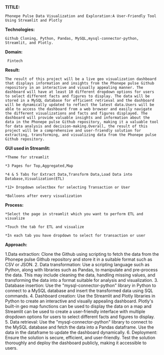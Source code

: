 **TITILE:**


    Phonepe Pulse Data Visualization and Exploration:A User-Friendly Tool Using Streamlit and Plotly


**Technologies:**


    Github Cloning, Python, Pandas, MySQL,mysql-connector-python, Streamlit, and Plotly.
  
**Domain:**


     Fintech
    
**Result:**


    The result of this project will be a live geo visualization dashboard that displays information and insights from the Phonepe pulse Github repository in an interactive and visually appealing manner. The dashboard will have at least 10 different dropdown options for users to select different facts and figures to display. The data will be stored in a MySQL database for efficient retrieval and the dashboard will be dynamically updated to reflect the latest data.Users will be able to access the dashboard from a web browser and easily navigate the different visualizations and facts and figures displayed. The dashboard will provide valuable insights and information about the data in the Phonepe pulse Github repository, making it a valuable tool for data analysis and decision-making.Overall, the result of this project will be a comprehensive and user-friendly solution for extracting, transforming, and visualizing data from the Phonepe pulse Github repository.


**GUI used in Streamlit:**

    *Theme for streamlit

    *3 Pages for Top,Aggregated,Map
  
    *4 & 5 Tabs for Extract Data,Transform Data,Load Data into Database,Visualization(ETL)
  
    *12+ Dropdown selectbox for selecting Transaction or User
  
    *Balloons after every visualization
  

**Process:**


    *Select the page in streamlit which you want to perform ETL and visualize
    
    *Touch the tab for ETL and visualize
    
    *In each tab you have dropdown to select for transaction or user


**Approach:**


  1.Data extraction: Clone the Github using scripting to fetch the data from the Phonepe pulse Github repository and store it in a suitable format such as CSV
  or JSON.
  2. Data transformation: Use a scripting language such as Python, along with libraries such as Pandas, to manipulate and pre-process the data. This may
  include cleaning the data, handling missing values, and transforming the data
  into a format suitable for analysis and visualization.
  3. Database insertion: Use the "mysql-connector-python" library in Python to connect to a MySQL database and insert the transformed data using SQL commands.
  4. Dashboard creation: Use the Streamlit and Plotly libraries in Python to create an interactive and visually appealing dashboard. Plotly's built-in geo map
  functions can be used to display the data on a map and Streamlit can be used to create a user-friendly interface with multiple dropdown options for users to
  select different facts and figures to display.
  5. Data retrieval: Use the "mysql-connector-python" library to connect to the MySQL database and fetch the data into a Pandas dataframe. Use the data in the           dataframe to update the dashboard dynamically.
  6. Deployment: Ensure the solution is secure, efficient, and user-friendly. Test the solution thoroughly and deploy the dashboard publicly, making it
  accessible to users.

  
  
      
